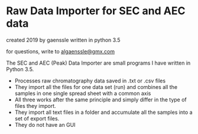# Raw Data Importer for SEC and AEC data
created 2019 by gaenssle
written in python 3.5

for questions, write to algaenssle@gmx.com

The SEC and AEC (Peak) Data Importer are small programs I have written in Python 3.5.
- Processes raw chromatography data saved in .txt or .csv files
- They import all the files for one data set (run) and combines all the samples in one single spread sheet with a common axis
- All three works after the same principle and simply differ in the type of files they import.
- They import all text files in a folder and accumulate all the samples into a set of export files.
- They do not have an GUI
